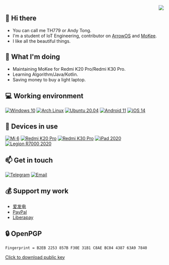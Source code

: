 <img align="right" src="https://github-readme-stats.vercel.app/api?username=hh2333&include_all_commits=true&show_icons=true&hide_title=tru&hide_border=true" />

## 👋 Hi there
 - You can call me TH779 or Andy Tong.
 - I'm a student of IoT Engineering, contributor on [ArrowOS](https://github.com/ArrowOS) and [MoKee](https://github.com/MoKee).
 - I like all the beautiful things.

## 🤔 What I'm doing
 - Maintaining MoKee for Redmi K20 Pro/Redmi K30 Pro.
 - Learning Algorithm/Java/Kotlin.
 - Saving money to buy a light laptop.

## 💻 Working environment
[![Windows 10](https://img.shields.io/badge/Windows%2010-00adef?style=flat-square&logo=windows&logoColor=ffffff)](https://www.microsoft.com/windows10)
[![Arch Linux](https://img.shields.io/badge/Arch%20Linux-1793d0?style=flat-square&logo=arch-linux&logoColor=ffffff)](https://archlinux.org)
[![Ubuntu 20.04](https://img.shields.io/badge/Ubuntu%2020%2e04-dd4814?style=flat-square&logo=ubuntu&logoColor=ffffff)](https://releases.ubuntu.com/20.04/)
[![Android 11](https://img.shields.io/badge/Android%2011-3ddc84?style=flat-square&logo=android&logoColor=ffffff)](https://www.android.com/android-11/)
[![iOS 14](https://img.shields.io/badge/iOS%2014-4f4f4f?style=flat-square&logo=ios&logoColor=ffffff)](https://www.apple.com/ios/ios-14/)

## 📱 Devices in use
[![Mi 6](https://img.shields.io/badge/Mi%206-fd4900?style=flat-square&logo=xiaomi&logoColor=ffffff)](https://www.mi.com/global/mi6/)
[![Redmi K20 Pro](https://img.shields.io/badge/Redmi%20K20%20Pro-fd4900?style=flat-square&logo=xiaomi&logoColor=ffffff)](https://www.mi.com/global/mi-9-t-pro/)
[![Redmi K30 Pro](https://img.shields.io/badge/Redmi%20K30%20Pro-fd4900?style=flat-square&logo=xiaomi&logoColor=ffffff)](https://www.po.co/global/poco-f2-pro/)
[![iPad 2020](https://img.shields.io/badge/iPad%202020-a2aaad?style=flat-square&logo=apple&logoColor=ffffff)](https://www.apple.com/ipad-10.2/)
[![Legion R7000 2020](https://img.shields.io/badge/Legion%20R7000%202020-e60012?style=flat-square&logo=lenovo&logoColor=ffffff)](https://www.lenovo.com/us/en/laptops/legion-laptops/legion-5-series/Lenovo-Legion-5-15ARH05/p/88GMY501444)

## 📫 Get in touch
[![Telegram](https://img.shields.io/badge/%40TH779-0088cc?style=flat-square&logo=telegram&logoColor=ffffff)](https://t.me/TH779)
[![Email](https://img.shields.io/badge/i%40779%2emoe%20%28Please%20use%20PGP%20for%20encryption%29-3873C4?style=flat-square&logo=thunderbird&logoColor=ffffff)](mailto:i@779.moe)

## 💰 Support my work
 - [爱发电](https://afdian.net/@TH779)
 - [PayPal](https://paypal.me/HelloTH779)
 - [Liberapay](https://liberapay.com/hh2333/donate)

## 🔒 OpenPGP
```
Fingerprint = B2EB 2253 857B F30E 31B1 C8AE BC04 4387 63A9 7840
```
[Click to download public key](https://keys.openpgp.org/vks/v1/by-fingerprint/B2EB2253857BF30E31B1C8AEBC04438763A97840)
